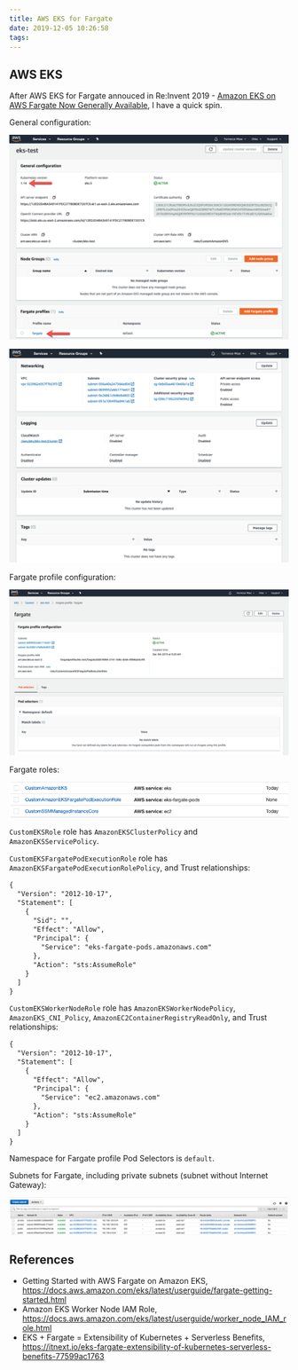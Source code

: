 ```yaml
---
title: AWS EKS for Fargate
date: 2019-12-05 10:26:58
tags:
---
```


AWS EKS
-------

After AWS EKS for Fargate annouced in Re:Invent 2019 - [Amazon EKS on AWS Fargate Now Generally Available](https://aws.amazon.com/blogs/aws/amazon-eks-on-aws-fargate-now-generally-available/), I have a quick spin.

General configuration:

![AWS EKS on Fargate - Configuration](/img/AWS%20EKS%20on%20Fargate%20-%20Configuration.png "AWS EKS on Fargate - Configuration")

![AWS EKS on Fargate - Configuration](/img/AWS%20EKS%20on%20Fargate%20-%20Configuration%20II.png "AWS EKS on Fargate - Configuration")

Fargate profile configuration:

![AWS EKS on Fargate - Profile](/img/AWS%20EKS%20on%20Fargate%20-%20Profile.png "AWS EKS on Fargate - Profile")

Fargate roles:

![AWS EKS on Fargate - Roles](/img/AWS%20EKS%20on%20Fargate%20-%20Roles.png "AWS EKS on Fargate - Roles")

`CustomEKSRole` role has `AmazonEKSClusterPolicy` and `AmazonEKSServicePolicy`.

`CustomEKSFargatePodExecutionRole` role has `AmazonEKSFargatePodExecutionRolePolicy`, and Trust relationships:

```console
{
  "Version": "2012-10-17",
  "Statement": [
    {
      "Sid": "",
      "Effect": "Allow",
      "Principal": {
        "Service": "eks-fargate-pods.amazonaws.com"
      },
      "Action": "sts:AssumeRole"
    }
  ]
}
```

`CustomEKSWorkerNodeRole` role has `AmazonEKSWorkerNodePolicy`, `AmazonEKS_CNI_Policy`, `AmazonEC2ContainerRegistryReadOnly`, and Trust relationships:

```console
{
  "Version": "2012-10-17",
  "Statement": [
    {
      "Effect": "Allow",
      "Principal": {
        "Service": "ec2.amazonaws.com"
      },
      "Action": "sts:AssumeRole"
    }
  ]
}
```

Namespace for Fargate profile Pod Selectors is `default`.

Subnets for Fargate, including private subnets (subnet without Internet Gateway):

![AWS EKS on Fargate - Subnets](/img/AWS%20EKS%20on%20Fargate%20-%20Subnets.png "AWS EKS on Fargate - Subnets")

References
----------

- Getting Started with AWS Fargate on Amazon EKS, https://docs.aws.amazon.com/eks/latest/userguide/fargate-getting-started.html
- Amazon EKS Worker Node IAM Role, https://docs.aws.amazon.com/eks/latest/userguide/worker_node_IAM_role.html
- EKS + Fargate = Extensibility of Kubernetes + Serverless Benefits, https://itnext.io/eks-fargate-extensibility-of-kubernetes-serverless-benefits-77599ac1763

